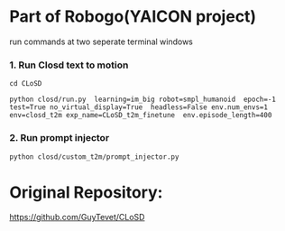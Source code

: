 # Part of Robogo(YAICON project)


run commands at two seperate terminal windows


### 1. Run Closd text to motion
```
cd CLoSD
```
```
python closd/run.py  learning=im_big robot=smpl_humanoid  epoch=-1 test=True no_virtual_display=True  headless=False env.num_envs=1  env=closd_t2m exp_name=CLoSD_t2m_finetune  env.episode_length=400
```

### 2. Run prompt injector
```
python closd/custom_t2m/prompt_injector.py
```


# Original Repository:
https://github.com/GuyTevet/CLoSD

